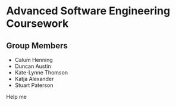 # Advanced Software Engineering Coursework

## Group Members

- Calum Henning
- Duncan Austin
- Kate-Lynne Thomson
- Katja Alexander
- Stuart Paterson


Help me
